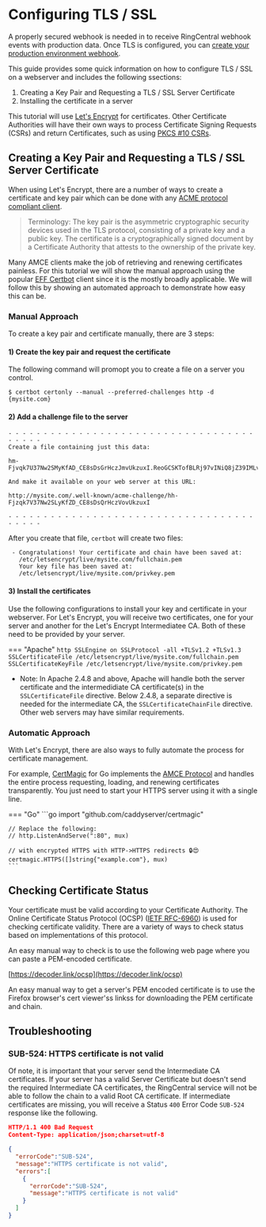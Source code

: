 # Configuring TLS / SSL

A properly secured webhook is needed in to receive RingCentral webhook events with production data. Once TLS is configured, you can [create your production environment webhook](../../webhooks/).

This guide provides some quick information on how to configure TLS / SSL on a webserver and includes the following ssections:

1. Creating a Key Pair and Requesting a TLS / SSL Server Certificate
1. Installing the certificate in a server

This tutorial will use [Let's Encrypt](https://letsencrypt.org/) for certificates. Other Certificate Authorities will have their own ways to process Certificate Signing Requests (CSRs) and return Certificates, such as using [PKCS #10 CSRs](https://decoder.link/csr_generator).

## Creating a Key Pair and Requesting a TLS / SSL Server Certificate

When using Let's Encrypt, there are a number of ways to create a certificate and key pair which can be done with any [ACME protocol compliant client](https://letsencrypt.org/docs/client-options/).

> Terminology: The key pair is the asymmetric cryptographic security devices used in the TLS protocol, consisting of a private key and a public key. The certificate is a cryptographically signed document by a Certificate Authority that attests to the ownership of the private key.

Many AMCE clients make the job of retrieving and renewing certificates painless. For this tutorial we will show the manual approach using the popular [EFF Certbot](https://certbot.eff.org/) client since it is the mostly broadly applicable. We will follow this by showing an automated approach to demonstrate how easy this can be.

### Manual Approach

To create a key pair and certificate manually, there are 3 steps:

#### 1) Create the key pair and request the certificate

The following command will promopt you to create a file on a server you control.

`$ certbot certonly --manual --preferred-challenges http -d {mysite.com}`

#### 2) Add a challenge file to the server

```
- - - - - - - - - - - - - - - - - - - - - - - - - - - - - - - - - - - - - - - -
Create a file containing just this data:

hm-Fjvqk7U37Nw2SMyKfAD_CE8sDsGrHczJmvUkzuxI.ReoGCSKTofBLRj97vINiQ8jZ39IMLvSmKhaXulMzA0I

And make it available on your web server at this URL:

http://mysite.com/.well-known/acme-challenge/hh-Fjzqk7V37Nw2SLyKfZD_CE8sDsQrHczVovUkzuxI

- - - - - - - - - - - - - - - - - - - - - - - - - - - - - - - - - - - - - - - -
```

After you create that file, `certbot` will create two files:

```
 - Congratulations! Your certificate and chain have been saved at:
   /etc/letsencrypt/live/mysite.com/fullchain.pem
   Your key file has been saved at:
   /etc/letsencrypt/live/mysite.com/privkey.pem
```

#### 3) Install the certificates

Use the following configurations to install your key and certificate in your webserver. For Let's Encrypt, you will receive two certificates, one for your server and another for the Let's Encrypt Intermediatee CA. Both of these need to be provided by your server.

=== "Apache"
	```http
	SSLEngine on
	SSLProtocol -all +TLSv1.2 +TLSv1.3
	SSLCertificateFile /etc/letsencrypt/live/mysite.com/fullchain.pem
	SSLCertificateKeyFile /etc/letsencrypt/live/mysite.com/privkey.pem
	```

* Note: In Apache 2.4.8 and above, Apache will handle both the server certificate and the intermedidiate CA certificate(s) in the `SSLCertificateFile` directive. Below 2.4.8, a separate directive is needed for the intermediate CA, the `SSLCertificateChainFile` directive. Other web servers may have similar requirements.

### Automatic Approach

With Let's Encrypt, there are also ways to fully automate the process for certificate management.

For example, [CertMagic](https://github.com/caddyserver/certmagic) for Go implements the [AMCE Protocol](https://tools.ietf.org/html/rfc8555) and handles the entire process requesting, loading, and renewing certificates transparently. You just need to start your HTTPS server using it with a single line.

=== "Go"
	```go
	import "github.com/caddyserver/certmagic"

	// Replace the following:
	// http.ListenAndServe(":80", mux)

	// with encrypted HTTPS with HTTP->HTTPS redirects 🔒😍
	certmagic.HTTPS([]string{"example.com"}, mux)
	```

## Checking Certificate Status

Your certificate must be valid according to your Certificate Authority. The Online Certificate Status Protocol (OCSP) ([IETF RFC-6960](https://tools.ietf.org/html/rfc6960)) is used for checking certificate validity. There are a variety of ways to check status based on implementations of this protocol.

An easy manual way to check is to use the following web page where you can paste a PEM-encoded certificate.

[https://decoder.link/ocsp](https://decoder.link/ocsp)

An easy manual way to get a server's PEM encoded certificate is to use the Firefox browser's cert viewer'ss linkss for downloading the PEM certificate and chain.

## Troubleshooting

### SUB-524: HTTPS certificate is not valid

Of note, it is important that your server send the Intermediate CA certificates. If your server has a valid Server Certificate but doesn't send the required Intermediate CA certificates, the RingCentral service will not be able to follow the chain to a valid Root CA certificate. If intermediate certificates are missing, you will receive a Status `400` Error Code `SUB-524` response like the following.

```json
HTTP/1.1 400 Bad Request
Content-Type: application/json;charset=utf-8

{
  "errorCode":"SUB-524",
  "message":"HTTPS certificate is not valid",
  "errors":[
    {
      "errorCode":"SUB-524",
      "message":"HTTPS certificate is not valid"
    }
  ]
}
```
